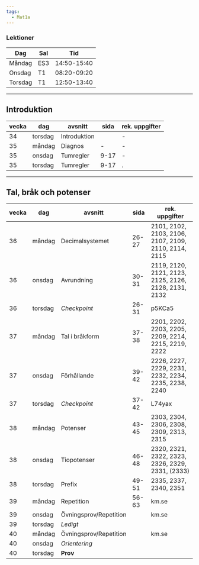 ```yaml
---
tags:
  - Mat1a
---
```


### Lektioner

| Dag     | Sal | Tid         |
| ------- | --- | ----------- |
| Måndag  | ES3 | 14:50-15:40 |
| Onsdag  | T1  | 08:20-09:20 |
| Torsdag | T1  | 12:50-13:40 |

---

## Introduktion

| vecka | dag     | avsnitt      | sida | rek. uppgifter |
| ----- | ------- | ------------ | ---- | -------------- |
| 34    | torsdag | Introduktion |      | -              |
| 35    | måndag  | Diagnos      | -    | -              |
| 35    | onsdag  | Tumregler    | 9-17 | -              |
| 35    | torsdag | Tumregler    | 9-17 | .              |

---

## Tal, bråk och potenser


| vecka | dag     | avsnitt                | sida  | rek. uppgifter                                       |
| ----- | ------- | ---------------------- | ----- | ---------------------------------------------------- |
| 36    | måndag  | Decimalsystemet        | 26-27 | 2101, 2102, 2103, 2106, 2107, 2109, 2110, 2114, 2115 |
| 36    | onsdag  | Avrundning             | 30-31 | 2119, 2120, 2121, 2123, 2125, 2126, 2128, 2131, 2132 |
| 36    | torsdag | *Checkpoint*           | 26-31 | p5KCa5                                               |
| 37    | måndag  | Tal i bråkform         | 37-38 | 2201, 2202, 2203, 2205, 2209, 2214, 2215, 2219, 2222 |
| 37    | onsdag  | Förhållande            | 39-42 | 2226, 2227, 2229, 2231, 2232, 2234, 2235, 2238, 2240 |
| 37    | torsdag | *Checkpoint*           | 37-42 | L74yax                                               |
| 38    | måndag  | Potenser               | 43-45 | 2303, 2304, 2306, 2308, 2309, 2313, 2315             |
| 38    | onsdag  | Tiopotenser            | 46-48 | 2320, 2321, 2322, 2323, 2326, 2329, 2331, (2333)     |
| 38    | torsdag | Prefix                 | 49-51 | 2335, 2337, 2340, 2351                               |
| 39    | måndag  | Repetition             | 56-63 | km.se                                                |
| 39    | onsdag  | Övningsprov/Repetition |       | km.se                                                |
| 39    | torsdag | *Ledigt*               |       |                                                      |
| 40    | måndag  | Övningsprov/Repetition |       | km.se                                                |
| 40    | onsdag  | *Orientering*          |       |                                                      |
| 40    | torsdag | **Prov**               |       |                                                      |
